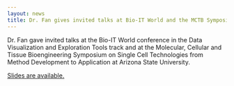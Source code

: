 ```yaml
---
layout: news
title: Dr. Fan gives invited talks at Bio-IT World and the MCTB Symposium at ASU. 
---
```


Dr. Fan gave invited talks at the Bio-IT World conference in the Data Visualization and Exploration Tools track and at the Molecular, Cellular and Tissue Bioengineering Symposium on Single Cell Technologies from Method Development to Application at Arizona State University.

[Slides are available.](https://jef.works/talks/)

